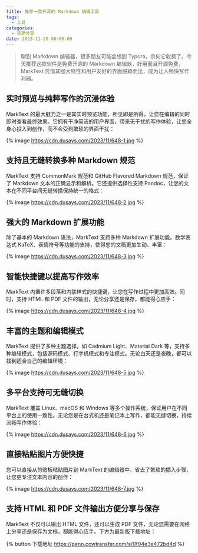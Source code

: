 ```yaml
---
title: 推荐一款开源的 Markdown 编辑工具
tags:
  - 工具
categories:
  - 资源分享
date: 2023-11-20 00:00:00
---
```


> 聊到 Markdown 编辑器，很多朋友可能会想到 Typora，奈何它收费了。今天推荐这款软件是免费开源的 Markdown 编辑器，好用而且开源免费，MarkText 凭借其强大特性和用户友好的界面脱颖而出，成为让人畅快写作利器。

<!-- more -->

## 实时预览与纯粹写作的沉浸体验

MarkText 的最大魅力之一是其实时预览功能，所见即是所得，让您在编辑的同时即时查看最终效果。它拥有干净简洁的用户界面，带来无干扰的写作体验，让您全身心投入到创作，而不会受到繁琐的界面干扰：

{% image https://cdn.dusays.com/2023/11/648-1.jpg %}

## 支持且无缝转换多种 Markdown 规范

MarkText 支持 CommonMark 规范和 GitHub Flavored Markdown 规范，保证了 Markdown 文本的正确显示和解析。它还提供选择性支持 Pandoc，让您的文本在不同平台间无缝转换保持统一的格式：

{% image https://cdn.dusays.com/2023/11/648-2.jpg %}

## 强大的 Markdown 扩展功能

除了基本的 Markdown 语法，MarkText 支持多种 Markdown 扩展功能。数学表达式 KaTeX、表情符号等功能的支持，使得您的文稿更加生动、丰富：

{% image https://cdn.dusays.com/2023/11/648-3.jpg %}

## 智能快捷键以提高写作效率

MarkText 内置许多段落和内联样式的快捷键，让您在写作过程中更加高效。同时，支持 HTML 和 PDF 文件的输出，无论分享还是保存，都能得心应手：

{% image https://cdn.dusays.com/2023/11/648-4.jpg %}

## 丰富的主题和编辑模式

MarkText 提供了多种主题选择，如 Cadmium Light、Material Dark 等，支持多种编辑模式，包括源码模式、打字机模式和专注模式。无论白天还是夜晚，都可以找到适合自己的编辑环境：

{% image https://cdn.dusays.com/2023/11/648-5.jpg %}

## 多平台支持可无缝切换

MarkText 覆盖 Linux、macOS 和 Windows 等多个操作系统，保证用户在不同平台上的使用一致性。无论您是在台式机还是笔记本上写作，都能无缝切换，持续流畅写作体验：

{% image https://cdn.dusays.com/2023/11/648-6.jpg %}

## 直接粘贴图片方便快捷

您可以直接从剪贴板粘贴图片到 MarkText 的编辑器中，省去了繁琐的插入步骤，让您更专注文本内容的创作：

{% image https://cdn.dusays.com/2023/11/648-7.jpg %}

## 支持 HTML 和 PDF 文件输出方便分享与保存

MarkText 不仅可以输出 HTML 文件，还可以生成 PDF 文件，无论您需要在网络上分享还是保存为文档，都能得心应手。下方为最新版下载地址：

{% button 下载地址 https://penn.cowtransfer.com/s/0f04e3e472bd4d %}